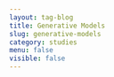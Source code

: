 ```yaml
---
layout: tag-blog
title: Generative Models
slug: generative-models
category: studies
menu: false
visible: false
---
```

